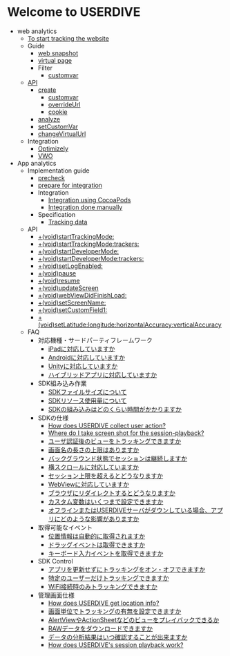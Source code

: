 # Welcome to USERDIVE

- web analytics
    - [To start tracking the website](./web/devguide/javascript/index.md)
    - Guide
        - [web snapshot](./web/guide/snapshot.md)
        - [virtual page](./web/devguide/virtualpage.md)
        - Filter
            - [customvar](./web/guide/filter/customvar.md)
    - [API](./web/devguide/javascript/api/index.md)
        - [create](./web/devguide/javascript/api/create.md)
            - [customvar](./web/devguide/javascript/api/create/customvar.md)
            - [overrideUrl](./web/devguide/javascript/api/create/overrideurl.md)
            - [cookie](./web/devguide/javascript/api/create/cookie.md)
        - [analyze](./web/devguide/javascript/api/analyze.md)
        - [setCustomVar](./web/devguide/javascript/api/setcustomvar.md)
        - [changeVirtualUrl](./web/devguide/javascript/api/changevirtualurl.md)
    - Integration
        - [Optimizely](./web/devguide/integration/optimizely.md)
        - [VWO](./web/devguide/integration/vwo.md)
- App analytics
    - Implementation guide
        - [precheck](./apps/devguide/precheck.md)
        - [prepare for integration](./apps/devguide/prepare.md)
        - Integration
            - [Integration using CocoaPods](./apps/devguide/integration.md)
            - [Integration done manually](./apps/devguide/integration_manual.md)
        - Specification
            - [Tracking data](./apps/devguide/tracking_data.md)
    - API
        - [+(void)startTrackingMode:](./apps/devguide/api/start_tracking_mode.md)
        - [+(void)startTrackingMode:trackers:](./apps/devguide/api/start_tracking_mode_trackers.md)
        - [+(void)startDeveloperMode:](./apps/devguide/api/start_developer_mode.md)
        - [+(void)startDeveloperMode:trackers:](./apps/devguide/api/start_developer_mode_trackers.md)
        - [+(void)setLogEnabled:](./apps/devguide/api/set_log_enabled.md)
        - [+(void)pause](./apps/devguide/api/pause.md)
        - [+(void)resume](./apps/devguide/api/resume.md)
        - [+(void)updateScreen](./apps/devguide/api/update_screen.md)
        - [+(void)webViewDidFinishLoad:](./apps/devguide/api/webview_did_finish_load.md)
        - [+(void)setScreenName:](./apps/devguide/api/set_screen_name.md)
        - [+(void)setCustomField1:](./apps/devguide/api/set_custom_field.md)
        - [+(void)setLatitude:longitude:horizontalAccuracy:verticalAccuracy](./apps/devguide/api/set_latitude_longitude_horizontalaccuracy_verticalaccuracy.md)
    - FAQ
        - 対応機種・サードパーティフレームワーク
            - [iPadに対応していますか](./apps/devguide/faq/ipad.md)
            - [Androidに対応していますか](./apps/devguide/faq/android.md)
            - [Unityに対応していますか](./apps/devguide/faq/unity.md)
            - [ハイブリッドアプリに対応していますか](./apps/devguide/faq/hybrid_app.md)
        - SDK組み込み作業
            - [SDKファイルサイズについて](./apps/devguide/faq/filesize.md)
            - [SDKリソース使用量について](./apps/devguide/faq/resource_usage.md)
            - [SDKの組み込みはどのくらい時間がかかりますか](./apps/devguide/faq/how_many_times_to_implement_sdk.md)
        - SDKの仕様
            - [How does USERDIVE collect user action?](./apps/devguide/faq/how_to_record_user_action.md)
            - [Where do I take screen shot for the session-playback?](./apps/devguide/faq/screenshot.md)
            - [ユーザ認証後のビューをトラッキングできますか](./apps/devguide/faq/authenticated_view.md)
            - [画面名の長さの上限はありますか](./apps/devguide/faq/screen_name_length.md)
            - [バックグラウンド状態でセッションは継続しますか](./apps/devguide/faq/session_in_background.md)
            - [横スクロールに対応していますか](./apps/devguide/faq/scroll_horizontally.md)
            - [セッション上限を超えるとどうなりますか](./apps/devguide/faq/session_limit.md)
            - [WebViewに対応していますか](./apps/devguide/faq/webview.md)
            - [ブラウザにリダイレクトするとどうなりますか](./apps/devguide/faq/browser_redirect.md)
            - [カスタム変数はいくつまで設定できますか](./apps/devguide/faq/custom_variables.md)
            - [オフラインまたはUSERDIVEサーバがダウンしている場合、アプリにどのような影響がありますか](./apps/devguide/faq/server_trouble.md)
        - 取得可能なイベント
            - [位置情報は自動的に取得されますか](./apps/devguide/faq/track_location.md)
            - [ドラッグイベントは取得できますか](./apps/devguide/faq/track_drag_event.md)
            - [キーボード入力イベントを取得できますか](./apps/devguide/faq/track_keyboard.md)
        - SDK Control
            - [アプリを更新せずにトラッキングをオン・オフできますか](./apps/devguide/faq/track_sw.md)
            - [特定のユーザーだけトラッキングできますか](./apps/devguide/faq/track_specified_user.md)
            - [WiFi接続時のみトラッキングできますか](./apps/devguide/faq/track_wifi.md)
        - 管理画面仕様
            - [How does USERDIVE get location info?](./apps/devguide/faq/country_region.md)
            - [画面単位でトラッキングの有無を設定できますか](./apps/devguide/faq/screen_tracking.md)
            - [AlertViewやActionSheetなどのビューをプレイバックできるか](./apps/devguide/faq/playback_native_view.md)
            - [RAWデータをダウンロードできますか](./apps/devguide/faq/download_raw_data.md)
            - [データの分析結果はいつ確認することが出来ますか](./apps/devguide/faq/processing_interval.md)
            - [How does USERDIVE's session playback work?](./apps/devguide/faq/sessionplayback.md)
